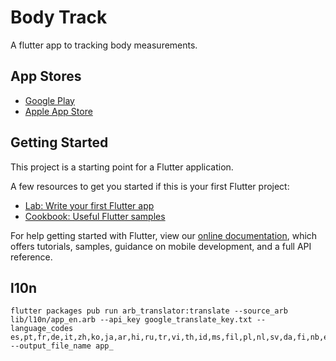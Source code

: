 # Body Track

A flutter app to tracking body measurements.

## App Stores

- [Google Play](https://play.google.com/store/apps/details?id=com.svindland.bodytrack)
- [Apple App Store](https://apps.apple.com/us/app/bodytrack-fitness-log/id1613621605)

## Getting Started

This project is a starting point for a Flutter application.

A few resources to get you started if this is your first Flutter project:

- [Lab: Write your first Flutter app](https://flutter.dev/docs/get-started/codelab)
- [Cookbook: Useful Flutter samples](https://flutter.dev/docs/cookbook)

For help getting started with Flutter, view our
[online documentation](https://flutter.dev/docs), which offers tutorials,
samples, guidance on mobile development, and a full API reference.

## l10n
```
flutter packages pub run arb_translator:translate --source_arb lib/l10n/app_en.arb --api_key google_translate_key.txt --language_codes es,pt,fr,de,it,zh,ko,ja,ar,hi,ru,tr,vi,th,id,ms,fil,pl,nl,sv,da,fi,nb,el,hu,cs,he,ro,sk,uk,hr,ca,eu,gl,fa  --output_file_name app_
```